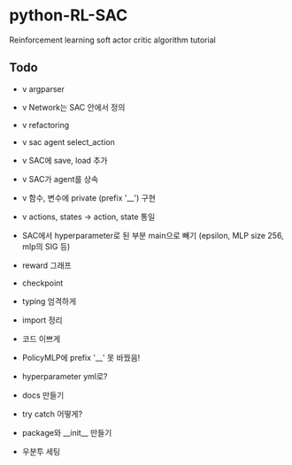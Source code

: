 # python-RL-SAC

Reinforcement learning soft actor critic algorithm tutorial

## Todo

- v argparser
- v Network는 SAC 안에서 정의
- v refactoring
- v sac agent select_action
- v SAC에 save, load 추가

- v SAC가 agent를 상속
- v 함수, 변수에 private (prefix '__') 구현
- v actions, states -> action, state 통일
- SAC에서 hyperparameter로 된 부분 main으로 빼기 (epsilon, MLP size 256, mlp의 SIG 등)
- reward 그래프
- checkpoint
- typing 엄격하게
- import 정리
- 코드 이쁘게

- PolicyMLP에 prefix '__' 못 바꿨음!

- hyperparameter yml로?
- docs 만들기

- try catch 어떻게?
- package와 \_\_init\_\_ 만들기
- 우분투 세팅